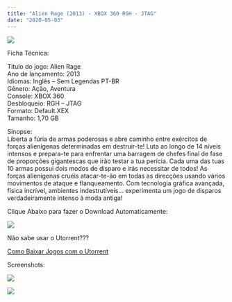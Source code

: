 ```yaml
---
title: "Alien Rage (2013) - XBOX 360 RGH - JTAG"
date: "2020-05-03"
---
```


[![](https://3.bp.blogspot.com/-HCoy7Vs6DX8/XqtZhFqsdDI/AAAAAAAAF20/veNQEPMVctY5J9C5q2dly3PpPCSpfU37wCLcBGAsYHQ/s320/Alien-Rage-xbox360-iso-JTAG-RGH-arcade-free-download-descargar-direct-links-free-gameplay-1-219x300.jpg)](https://3.bp.blogspot.com/-HCoy7Vs6DX8/XqtZhFqsdDI/AAAAAAAAF20/veNQEPMVctY5J9C5q2dly3PpPCSpfU37wCLcBGAsYHQ/s1600/Alien-Rage-xbox360-iso-JTAG-RGH-arcade-free-download-descargar-direct-links-free-gameplay-1-219x300.jpg)

Ficha Técnica:

Titulo do jogo: Alien Rage  
Ano de lançamento: 2013  
Idiomas: Inglês – Sem Legendas PT-BR  
Gênero: Ação, Aventura  
Console: XBOX 360  
Desbloqueio: RGH – JTAG  
Formato: Default.XEX  
Tamanho: 1,70 GB

Sinopse:  
Liberta a fúria de armas poderosas e abre caminho entre exércitos de forças alienígenas determinadas em destruir-te! Luta ao longo de 14 níveis intensos e prepara-te para enfrentar uma barragem de chefes final de fase de proporções gigantescas que irão testar a tua perícia. Cada uma das tuas 10 armas possui dois modos de disparo e irás necessitar de todos! As forças alienígenas cruéis atacar-te-ão em todas as direcções usando vários movimentos de ataque e flanqueamento. Com tecnologia gráfica avançada, física incrível, ambientes indestrutíveis… experimenta um jogo de disparos verdadeiramente intenso à moda antiga!

Clique Abaixo para fazer o Download Automaticamente:

[![](https://1.bp.blogspot.com/-ZiyKr4TPKHg/XqoHsQG1YpI/AAAAAAAAFU0/2TSF5tAU16YCRCDeI6UL7VZxWtpmWQ_cQCPcBGAYYCw/s1600/MAGNET-LINK-300x77.png)](https://zee.gl/U2xRaV)

Não sabe usar o Utorrent???

[Como Baixar Jogos com o Utorrent](https://ultragames-torrents.blogspot.com/2020/04/como-baixar-jogos-com-o-utorrent.html)

Screenshots:

[![](https://1.bp.blogspot.com/-0EiMeWa1PXI/XqtbkIBx5SI/AAAAAAAAF3E/FkI2tnKOIZgG--3SnEUU9FwaFhIfQ_azACLcBGAsYHQ/s320/maxresdefault{6caa0e5ef0219ce007afa4c746f50f86dd31afbe5a3c480f6348caee85338f74}2B{6caa0e5ef0219ce007afa4c746f50f86dd31afbe5a3c480f6348caee85338f74}25283{6caa0e5ef0219ce007afa4c746f50f86dd31afbe5a3c480f6348caee85338f74}2529.jpg)](https://1.bp.blogspot.com/-0EiMeWa1PXI/XqtbkIBx5SI/AAAAAAAAF3E/FkI2tnKOIZgG--3SnEUU9FwaFhIfQ_azACLcBGAsYHQ/s1600/maxresdefault{6caa0e5ef0219ce007afa4c746f50f86dd31afbe5a3c480f6348caee85338f74}2B{6caa0e5ef0219ce007afa4c746f50f86dd31afbe5a3c480f6348caee85338f74}25283{6caa0e5ef0219ce007afa4c746f50f86dd31afbe5a3c480f6348caee85338f74}2529.jpg)

[![](https://1.bp.blogspot.com/-WscUlB4zVCw/XqtbkUQtqtI/AAAAAAAAF3I/8GvIqNP8knseRxTrllVT0EEyaMGq7xzOwCLcBGAsYHQ/s320/Alien{6caa0e5ef0219ce007afa4c746f50f86dd31afbe5a3c480f6348caee85338f74}2BRage{6caa0e5ef0219ce007afa4c746f50f86dd31afbe5a3c480f6348caee85338f74}2B-{6caa0e5ef0219ce007afa4c746f50f86dd31afbe5a3c480f6348caee85338f74}2B02.jpg)](https://1.bp.blogspot.com/-WscUlB4zVCw/XqtbkUQtqtI/AAAAAAAAF3I/8GvIqNP8knseRxTrllVT0EEyaMGq7xzOwCLcBGAsYHQ/s1600/Alien{6caa0e5ef0219ce007afa4c746f50f86dd31afbe5a3c480f6348caee85338f74}2BRage{6caa0e5ef0219ce007afa4c746f50f86dd31afbe5a3c480f6348caee85338f74}2B-{6caa0e5ef0219ce007afa4c746f50f86dd31afbe5a3c480f6348caee85338f74}2B02.jpg)
